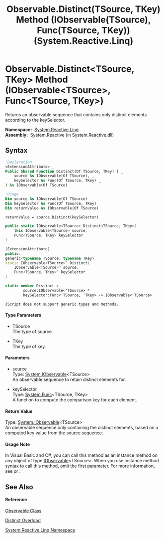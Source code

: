 ﻿---
title: Observable.Distinct(TSource, TKey) Method (IObservable(TSource), Func(TSource, TKey)) (System.Reactive.Linq)
TOCTitle: Distinct(TSource, TKey) Method (IObservable(TSource), Func(TSource, TKey))
ms:assetid: M:System.Reactive.Linq.Observable.Distinct``2(System.IObservable{``0},System.Func{``0,``1})
ms:mtpsurl: https://msdn.microsoft.com/en-us/library/Hh244310(v=VS.103)
ms:contentKeyID: 36069945
ms.date: 06/28/2011
mtps_version: v=VS.103
dev_langs:
- vb
- csharp
- c++
- fsharp
- jscript
---

# Observable.Distinct\<TSource, TKey\> Method (IObservable\<TSource\>, Func\<TSource, TKey\>)

Returns an observable sequence that contains only distinct elements according to the keySelector.

**Namespace:**  [System.Reactive.Linq](hh211929\(v=vs.103\).md)  
**Assembly:**  System.Reactive (in System.Reactive.dll)

## Syntax

``` vb
'Declaration
<ExtensionAttribute> _
Public Shared Function Distinct(Of TSource, TKey) ( _
    source As IObservable(Of TSource), _
    keySelector As Func(Of TSource, TKey) _
) As IObservable(Of TSource)
```

``` vb
'Usage
Dim source As IObservable(Of TSource)
Dim keySelector As Func(Of TSource, TKey)
Dim returnValue As IObservable(Of TSource)

returnValue = source.Distinct(keySelector)
```

``` csharp
public static IObservable<TSource> Distinct<TSource, TKey>(
    this IObservable<TSource> source,
    Func<TSource, TKey> keySelector
)
```

``` c++
[ExtensionAttribute]
public:
generic<typename TSource, typename TKey>
static IObservable<TSource>^ Distinct(
    IObservable<TSource>^ source, 
    Func<TSource, TKey>^ keySelector
)
```

``` fsharp
static member Distinct : 
        source:IObservable<'TSource> * 
        keySelector:Func<'TSource, 'TKey> -> IObservable<'TSource> 
```

``` jscript
JScript does not support generic types and methods.
```

#### Type Parameters

  - TSource  
    The type of source.

<!-- end list -->

  - TKey  
    The type of key.

#### Parameters

  - source  
    Type: [System.IObservable](https://msdn.microsoft.com/en-us/library/Dd990377)\<TSource\>  
    An observable sequence to retain distinct elements for.  

<!-- end list -->

  - keySelector  
    Type: [System.Func](https://msdn.microsoft.com/en-us/library/Bb549151)\<TSource, TKey\>  
    A function to compute the comparison key for each element.  

#### Return Value

Type: [System.IObservable](https://msdn.microsoft.com/en-us/library/Dd990377)\<TSource\>  
An observable sequence only containing the distinct elements, based on a computed key value from the source sequence.  

#### Usage Note

In Visual Basic and C\#, you can call this method as an instance method on any object of type [IObservable](https://msdn.microsoft.com/en-us/library/Dd990377)\<TSource\>. When you use instance method syntax to call this method, omit the first parameter. For more information, see [](https://msdn.microsoft.com/en-us/library/Bb384936) or [](https://msdn.microsoft.com/en-us/library/Bb383977).

## See Also

#### Reference

[Observable Class](hh244252\(v=vs.103\).md)

[Distinct Overload](hh229156\(v=vs.103\).md)

[System.Reactive.Linq Namespace](hh211929\(v=vs.103\).md)

